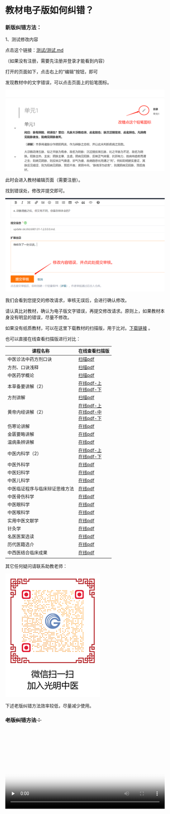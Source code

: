 # 教材电子版如何纠错？

### 新版纠错方法：

1、测试修改内容

点击这个链接：[测试/测试.md ](https://gitee.com/gmzy/gmzyjc/blob/master/测试/测试.md)

（如果没有注册，需要先注册并登录才能看到内容）

打开的页面如下，点击右上的“编辑”按钮，即可



发现教材中的文字错误，可以点击页面上的铅笔图标。

![](img/jiucuo.png)

此时会进入教材编辑页面（需要注册）。

找到错误处，修改并提交即可。

![](img/jiucuo2.png)

我们会看到您提交的修改请求，审核无误后，会进行确认修改。

请认真比对教材，确认为电子版文字错误，再提交修改请求。原则上，如果教材本身没有明显的错误，尽量不修改。

如果没有纸质教材，可以在这里下载教材的扫描版，用于比对。[下载链接](https://drive.weixin.qq.com/s?k=AK8AFgezAAwPXGICzb ) 。

也可以直接在线查看扫描版进行对比：



| 课程名称                       | 在线查看扫描版                                               |
| ------------------------------ | ------------------------------------------------------------ |
| 中医诊法中药方剂口诀           | [扫描pdf](/bookspdf/07中医诊法中药方剂口诀.pdf)               |
| 方剂、口诀浅释                 | [扫描pdf](/bookspdf/方剂、口诀浅释.pdf)                       |
| 中医药学概论                   | [扫描pdf](/bookspdf/06中医药学概论.pdf)                                  |
| 本草备要讲解（2）              | [在线pdf-上](/bookspdf/14本草备要讲解上.pdf)<br />[在线pdf-下](/bookspdf/14本草备要讲解下.pdf) |
| 方剂讲解                       | [扫描pdf](/bookspdf/方剂讲解.pdf)                                  |
| 黄帝内经讲解（2）              |  [在线pdf-上](/bookspdf/10黄帝内经讲解上.pdf)<br />[在线pdf-中](/bookspdf/10黄帝内经讲解中.pdf) <br />[在线pdf-下](/bookspdf/10黄帝内经讲解下.pdf)                                                            |
| 伤寒论讲解                     | [在线pdf](/bookspdf/11伤寒论讲解.pdf)                                 |
| 金匮要略讲解                   | [在线pdf](/bookspdf/12金匮要略讲解.pdf)                                |
| 温病条辨讲解                   | [在线pdf](/bookspdf/13温病条辨讲解.pdf)                                |
| 中医内科学（2）                | [在线pdf-上](/bookspdf/15中医内科学上.pdf)<br />[在线pdf-下](/bookspdf/15中医内科学下.pdf)                                                             |
| 中医外科学                     | [在线pdf](/bookspdf/16中医外科学.pdf)                                                                |
| 中医妇科学                     |  [在线pdf](/bookspdf/19中医妇科学.pdf)                                                               |
| 中医儿科学                     |   [在线pdf](/bookspdf/20中医儿科学.pdf)                                                              |
| 中医临证程序与临床辩证思维方法 |  [在线pdf](/bookspdf/08中医临证程序与临床辨证思维方法.pdf)                                    |
| 中医骨伤科学                   |  [在线pdf](/bookspdf/17中医骨伤科学.pdf)                                                               |
| 中医眼科学                     |   [在线pdf](/bookspdf/18中医眼科学.pdf)                                                              |
| 中医喉科学                     |    [在线pdf](/bookspdf/22中医喉科学.pdf)                                                             |
| 实用中医文献学                         |     [在线pdf](/bookspdf/05实用中医文献学.pdf)                                                            |
| 针灸学                         |     [在线pdf](/bookspdf/21针灸学.pdf)                                                            |
| 名医医案选读                   |   [在线pdf](/bookspdf/23名医医选读.pdf)                                                              |
| 历代医籍选介                   |    [在线pdf](/bookspdf/25中国历代医籍选介.pdf)                                                             |
| 中西医结合临床成果             |   [在线pdf](/bookspdf/26中西医结合临床成果.pdf)                                                              |
|                                |                                                              |





其它任何疑问请联系助教老师：

![](img/lianxi2.png)

下述老版纠错方法效率较低，尽量减少使用。 



### ~~老版纠错方法：~~


<video id="video" controls="" preload="none" width="100%"  poster="https://zuoye.gmzyh.com/media/video/jiucuo.png">
<source id="mp4" src="https://zuoye.gmzyh.com/media/video/jiucuo.mp4" type="video/mp4">
</video>